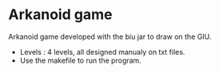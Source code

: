 # Arkanoid game
Arkanoid game developed with the biu jar to draw on the GIU.

* Levels : 4 levels, all designed manualy on txt files.
* Use the makefile to run the program.
